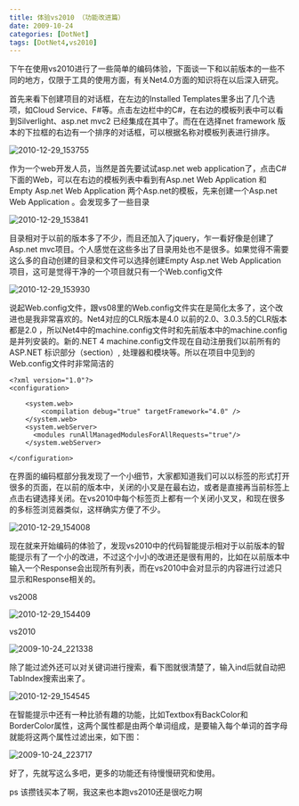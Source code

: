 ```yaml
---
title: 体验vs2010 （功能改进篇）
date: 2009-10-24
categories: [DotNet]
tags: [DotNet4,vs2010]
---
```


下午在使用vs2010进行了一些简单的编码体验，下面谈一下和以前版本的一些不同的地方，仅限于工具的使用方面，有关Net4.0方面的知识将在以后深入研究。

首先来看下创建项目的对话框，在左边的Installed Templates里多出了几个选项，如Cloud Service、F#等。点击左边栏中的C#，在右边的模板列表中可以看到Silverlight、asp.net mvc2 已经集成在其中了。而在在选择net framework 版本的下拉框的右边有一个排序的对话框，可以根据名称对模板列表进行排序。

![2010-12-29_153755](http://oec2003.qiniudn.com/2010-12-29_153755.png)

作为一个web开发人员，当然是首先要试试asp.net web application了，点击C#下面的Web，可以在右边的模板列表中看到有Asp.net Web Application 和Empty Asp.net Web Application 两个Asp.net的模板，先来创建一个Asp.net Web Application 。会发现多了一些目录

![2010-12-29_153841](http://oec2003.qiniudn.com/2010-12-29_153841.png)

目录相对于以前的版本多了不少，而且还加入了jquery，乍一看好像是创建了Asp.net mvc项目。个人感觉在这些多出了目录用处也不是很多。如果觉得不需要这么多的自动创建的目录和文件可以选择创建Empty Asp.net Web Application 项目，这可是觉得干净的一个项目就只有一个Web.config文件

![2010-12-29_153930](http://oec2003.qiniudn.com/2010-12-29_153930.png)

说起Web.config文件，跟vs08里的Web.config文件实在是简化太多了，这个改进也是我非常喜欢的。Net4对应的CLR版本是4.0 以前的2.0、3.0.3.5的CLR版本都是2.0 ，所以Net4中的machine.config文件时和先前版本中的machine.config是并列安装的。新的.NET 4 machine.config文件现在自动注册我们以前所有的ASP.NET 标识部分（section）, 处理器和模块等。所以在项目中见到的Web.config文件时非常简洁的

```
<?xml version="1.0"?>
<configuration>

    <system.web>
        <compilation debug="true" targetFramework="4.0" />
    </system.web>
    <system.webServer>
      <modules runAllManagedModulesForAllRequests="true"/>
    </system.webServer>

</configuration>
```

在界面的编码框部分我发现了一个小细节，大家都知道我们可以以标签的形式打开很多的页面，在以前的版本中，关闭的小叉是在最右边，或者是直接再当前标签上点击右键选择关闭。在vs2010中每个标签页上都有一个关闭小叉叉，和现在很多的多标签浏览器类似，这样确实方便了不少。

![2010-12-29_154008](http://oec2003.qiniudn.com/2010-12-29_154008.png)

现在就来开始编码的体验了，发现vs2010中的代码智能提示相对于以前版本的智能提示有了一个小的改进，不过这个小小的改进还是很有用的，比如在以前版本中输入一个Response会出现所有列表，而在vs2010中会对显示的内容进行过滤只显示和Response相关的。

vs2008

![2010-12-29_154409](http://oec2003.qiniudn.com/2010-12-29_154409.png)

vs2010

![2009-10-24_221338](http://oec2003.qiniudn.com/2009-10-24_221338.png)

除了能过滤外还可以对关键词进行搜索，看下图就很清楚了，输入ind后就自动把TabIndex搜索出来了。

![2010-12-29_154545](http://oec2003.qiniudn.com/2010-12-29_154545.png)

在智能提示中还有一种比骄有趣的功能，比如Textbox有BackColor和BorderColor属性，这两个属性都是由两个单词组成，是要输入每个单词的首字母就能将这两个属性过滤出来，如下图：

![2009-10-24_223717](http://oec2003.qiniudn.com/2009-10-24_223717.png)

好了，先就写这么多吧，更多的功能还有待慢慢研究和使用。

ps 该攒钱买本了啊，我这来也本跑vs2010还是很吃力啊


